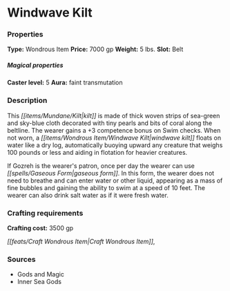 ﻿---
Title: "Windwave Kilt"
Type: "Wondrous Item"
Price: "7000 gp"
Weight: "5 lbs."
Slot: "Belt"
Caster level: "5"
Aura: "faint transmutation"
Description: |
  "This kilt is made of thick woven strips of sea-green and sky-blue cloth decorated with tiny pearls and bits of coral along the beltline. The wearer gains a +3 competence bonus on Swim checks. When not worn, a _windwave kilt_ floats on water like a dry log, automatically buoying upward any creature that weighs 100 pounds or less and aiding in flotation for heavier creatures.
  If Gozreh is the wearer's patron, once per day the wearer can use _gaseous form_. In this form, the wearer does not need to breathe and can enter water or other liquid, appearing as a mass of fine bubbles and gaining the ability to swim at a speed of 10 feet. The wearer can also drink salt water as if it were fresh water."
Crafting cost: "3500 gp"
Sources: "['Gods and Magic', 'Inner Sea Gods']"
---

# Windwave Kilt

### Properties

**Type:** Wondrous Item **Price:** 7000 gp **Weight:** 5 lbs. **Slot:** Belt

##### Magical properties

**Caster level:** 5 **Aura:** faint transmutation

### Description

This _[[items/Mundane/Kilt|kilt]]_ is made of thick woven strips of sea-green and sky-blue cloth decorated with tiny pearls and bits of coral along the beltline. The wearer gains a +3 competence bonus on Swim checks. When not worn, a _[[items/Wondrous Item/Windwave Kilt|windwave kilt]]_ floats on water like a dry log, automatically buoying upward any creature that weighs 100 pounds or less and aiding in flotation for heavier creatures.

If Gozreh is the wearer's patron, once per day the wearer can use _[[spells/Gaseous Form|gaseous form]]_. In this form, the wearer does not need to breathe and can enter water or other liquid, appearing as a mass of fine bubbles and gaining the ability to swim at a speed of 10 feet. The wearer can also drink salt water as if it were fresh water.

### Crafting requirements

**Crafting cost:** 3500 gp

_[[feats/Craft Wondrous Item|Craft Wondrous Item]]_,

### Sources

* Gods and Magic
* Inner Sea Gods